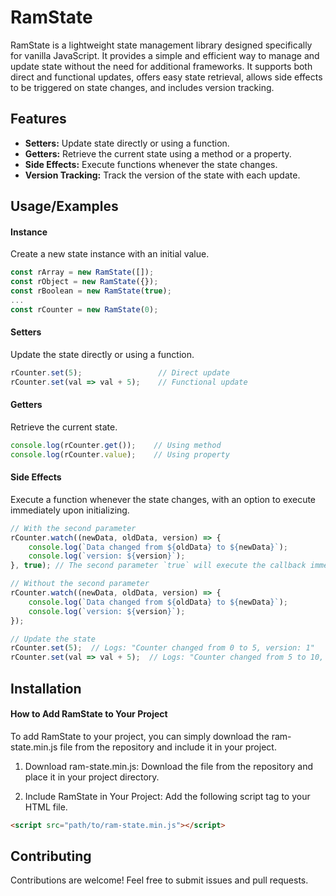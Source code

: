 # RamState
RamState is a lightweight state management library designed specifically for vanilla JavaScript. It provides a simple and efficient way to manage and update state without the need for additional frameworks. It supports both direct and functional updates, offers easy state retrieval, allows side effects to be triggered on state changes, and includes version tracking.


## Features

- **Setters:** Update state directly or using a function.
- **Getters:** Retrieve the current state using a method or a property.
- **Side Effects:** Execute functions whenever the state changes.
- **Version Tracking:** Track the version of the state with each update.


## Usage/Examples
#### Instance
Create a new state instance with an initial value.

```javascript
const rArray = new RamState([]);
const rObject = new RamState({});
const rBoolean = new RamState(true);
...
const rCounter = new RamState(0);
```

#### Setters
Update the state directly or using a function.
```javascript
rCounter.set(5);                 // Direct update
rCounter.set(val => val + 5);    // Functional update
```

#### Getters
Retrieve the current state.
```javascript
console.log(rCounter.get());    // Using method
console.log(rCounter.value);    // Using property
```

#### Side Effects
Execute a function whenever the state changes, with an option to execute immediately upon initializing.
```javascript
// With the second parameter
rCounter.watch((newData, oldData, version) => {
    console.log(`Data changed from ${oldData} to ${newData}`);
    console.log(`version: ${version}`);
}, true); // The second parameter `true` will execute the callback immediately

// Without the second parameter
rCounter.watch((newData, oldData, version) => {
    console.log(`Data changed from ${oldData} to ${newData}`);
    console.log(`version: ${version}`);
});

// Update the state
rCounter.set(5);  // Logs: "Counter changed from 0 to 5, version: 1"
rCounter.set(val => val + 5);  // Logs: "Counter changed from 5 to 10, version: 2"
```

## Installation
#### How to Add RamState to Your Project
To add RamState to your project, you can simply download the ram-state.min.js file from the repository and include it in your project.

1. Download ram-state.min.js: 
Download the file from the repository and place it in your project directory.

2. Include RamState in Your Project:
Add the following script tag to your HTML file.

```html
<script src="path/to/ram-state.min.js"></script>
```

## Contributing

Contributions are welcome! Feel free to submit issues and pull requests.